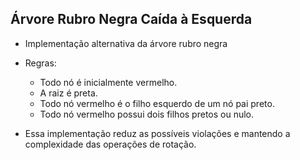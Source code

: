 ## Árvore Rubro Negra Caída à Esquerda

- Implementação alternativa da árvore rubro negra

- Regras:
  - Todo nó é inicialmente vermelho.
  - A raiz é preta.
  - Todo nó vermelho é o filho esquerdo de um nó pai preto.
  - Todo nó vermelho possui dois filhos pretos ou nulo.
 
- Essa implementação reduz as possíveis violações e mantendo a complexidade das operações de rotação.
